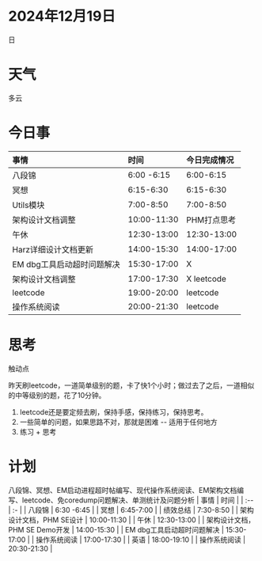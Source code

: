 # 2024年12月19日
日
# 天气
多云
# 今日事
| 事情  | 时间 |今日完成情况|
| :-- | :- |:-|
| 八段锦 | 6:00 -6:15 |6:00-6:15|
| 冥想 | 6:15-6:30 |6:15-6:30|
| Utils模块 | 7:00-8:50 |7:00-8:50|
| 架构设计文档调整 | 10:00-11:30 |PHM打点思考|
| 午休 | 12:30-13:00 |12:30-13:00|
| Harz详细设计文档更新 | 14:00-15:30 |14:00-17:00|
| EM dbg工具启动超时问题解决 | 15:30-17:00 |X|
| 架构设计文档调整 | 17:00-17:30 |X leetcode|
| leetcode | 19:00-20:00 |leetcode|
| 操作系统阅读 | 20:00-21:30 |leetcode|

# 思考
触动点

昨天刷leetcode，一道简单级别的题，卡了快1个小时；做过去了之后，一道相似的中等级别的题，花了10分钟。

1. leetcode还是要定频去刷，保持手感，保持练习，保持思考。
2. 一些简单的问题，如果思路不对，那就是困难 -- 适用于任何地方
3. 练习 + 思考



# 计划
八段锦、冥想、EM启动进程超时帖编写、现代操作系统阅读、EM架构文档编写、leetcode、免coredump问题解决、单测统计及问题分析
| 事情  | 时间 |
| :-- | :- |
| 八段锦 | 6:30 -6:45 |
| 冥想 | 6:45-7:00 |
| 绩效总结 | 7:30-8:50 |
| 架构设计文档，PHM SE设计 | 10:00-11:30 |
| 午休 | 12:30-13:00 |
| 架构设计文档，PHM SE Demo开发 | 14:00-15:30 |
| EM dbg工具启动超时问题解决 | 15:30-17:00 |
| 操作系统阅读 | 17:00-17:30 |
| 英语 | 18:00-19:10 |
| 操作系统阅读 | 20:30-21:30 |



